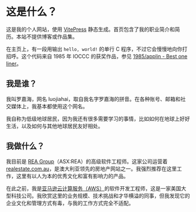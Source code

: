 # 这是什么？

这是我的个人网站，使用 [VitePress](https://vitepress.dev/) 静态生成。首页包含了我的职业简介和简历。本站不提供博客或作品集。

在主页上，有一段用输出 `hello, world!` 的单行 C 程序，不过它会慢慢地向你打招呼。这个代码来自 1985 年 IOCCC 的获奖作品，参见 [1985/applin - Best one liner](https://www.ioccc.org/1985/applin/index.html)。

## 我是谁？

我叫罗嘉海，网名 luojiahai，取自我名字罗嘉海的拼音。在各种账号、邮箱和社交媒体上，我基本都使用这个网名。

我自称为低级地球居民，因为我还有很多需要学习的事情，比如如何在地球上好好生活，以及如何与其他地球居民友好相处。

## 我做什么？

我目前是 [REA Group](https://www.rea-group.com/)（ASX:REA）的高级软件工程师。这家公司运营着 [realestate.com.au](https://www.realestate.com.au/)，是澳大利亚领先的房地产网站之一。我强烈推荐在这里工作，这里有以人为本的优秀文化和富有影响力的产品。

在此之前，我是[亚马逊云计算服务（AWS）](https://aws.amazon.com/)的软件开发工程师，这是一家美国大型科技公司。我欣赏这里的业务规模、技术挑战和才华横溢的同事，但我发现它的企业文化和管理方式有毒，与我的工作方式完全不适配。
